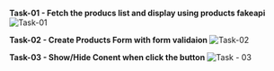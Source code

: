 **Task-01 - Fetch the producs list and display using products fakeapi**
![Task-01](https://github.com/mparmilan/Internship_Tasks/assets/171232079/24decd39-d229-4f0a-8497-270cc2c3697b)

**Task-02 - Create Products Form with form validaion**
![Task-02](https://github.com/mparmilan/Internship_Tasks/assets/171232079/524893d2-dadc-448a-bcf1-0c29056f3941)

**Task-03 - Show/Hide Conent when click the button**
![Task - 03](https://github.com/mparmilan/Internship_Tasks/assets/171232079/3d1c5fda-c8e5-414e-9c0b-1d3011bd3143)
